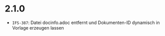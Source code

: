 # 2.1.0
- `IFS-387`: Datei docinfo.adoc entfernt und Dokumenten-ID dynamisch in Vorlage erzeugen lassen

